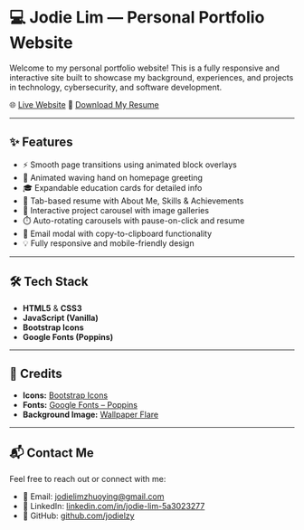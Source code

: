 # 💻 Jodie Lim — Personal Portfolio Website

Welcome to my personal portfolio website! This is a fully responsive and interactive site built to showcase my background, experiences, and projects in technology, cybersecurity, and software development.

🌐 [Live Website](https://jodielzy.github.io/personal-website/)
📄 [Download My Resume](resume.pdf)

---

## ✨ Features

- ⚡ Smooth page transitions using animated block overlays  
- 👋 Animated waving hand on homepage greeting  
- 🎓 Expandable education cards for detailed info  
- 🧩 Tab-based resume with About Me, Skills & Achievements  
- 📸 Interactive project carousel with image galleries  
- ⏱️ Auto-rotating carousels with pause-on-click and resume  
- 📩 Email modal with copy-to-clipboard functionality  
- 💡 Fully responsive and mobile-friendly design  

---

## 🛠️ Tech Stack

- **HTML5** & **CSS3**  
- **JavaScript (Vanilla)**  
- **Bootstrap Icons**  
- **Google Fonts (Poppins)**  

---

## 🧠 Credits

- **Icons:** [Bootstrap Icons](https://icons.getbootstrap.com/)  
- **Fonts:** [Google Fonts – Poppins](https://fonts.google.com/specimen/Poppins)
- **Background Image:** [Wallpaper Flare](https://www.wallpaperflare.com/nature-landscape-trees-grass-field-mountains-snowy-peak-wallpaper-yfctp)

---

## 📬 Contact Me

Feel free to reach out or connect with me:

- 📧 Email: [jodielimzhuoying@gmail.com](mailto:jodielimzhuoying@gmail.com)
- 💼 LinkedIn: [linkedin.com/in/jodie-lim-5a3023277](https://linkedin.com/in/jodie-lim-5a3023277)
- 🐙 GitHub: [github.com/jodielzy](https://github.com/jodielzy)

